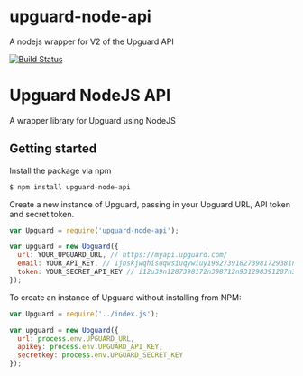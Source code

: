 # upguard-node-api
A nodejs wrapper for V2 of the Upguard API

[![Build Status](https://travis-ci.org/Cryptophobia/upguard-node-api.svg?branch=master)](https://travis-ci.org/Cryptophobia/upguard-node-api)

# Upguard NodeJS API
A wrapper library for Upguard using NodeJS

## Getting started
Install the package via npm

```bash
$ npm install upguard-node-api
```

Create a new instance of Upguard, passing in your Upguard URL, API token and secret token.

```javascript
var Upguard = require('upguard-node-api');

var upguard = new Upguard({
  url: YOUR_UPGUARD_URL, // https://myapi.upguard.com/
  email: YOUR_API_KEY, // 1jhskjwqhisuqwsiuqywiuy198273918273981729381n298312983n9182n3
  token: YOUR_SECRET_API_KEY // i12u39n1287398172n398712n931298391287n3981n2739812931293129
});
```

To create an instance of Upguard without installing from NPM:

```javascript
var Upguard = require('../index.js');

var upguard = new Upguard({
  url: process.env.UPGUARD_URL,
  apikey: process.env.UPGUARD_API_KEY,
  secretkey: process.env.UPGUARD_SECRET_KEY
});
```
